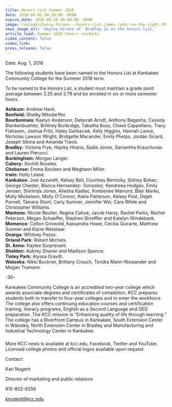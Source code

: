 ```yaml
---
title: Honors list Summer 2018
date: 2018-08-02 04:58:00 -0500
expire_date: 2018-08-18 00:00:00 -0500
image: /uploads/haley-hirano---honors-list-james-ryder-on-the-right.JPG
news_image_alt: 'Hayley Hirano of  Bradley is on the honors list,'
article_lead: Summer 2018 honors students
video_content: false
video_link:
press_release: false
---
```


Date: Aug. 1, 2018

The following students have been named to the Honors List at Kankakee Community College for the Summer 2018 term.

To be named to the Honors List, a student must maintain a grade point average between 3.25 and 3.79 and be enrolled in six or more semester hours.

**Ashkum:** Andrew Hack.<br>**Bonfield:** Shelby Mitsdarffer.<br>**Bourbonnais:** Kaelyn Anderson, Deborah Arndt, Anthony Begesha, Cassidy Blankenbuehler, Brittney Burbridge, Tabatha Buss, Chase Cappellano, Tracy Flahaven, Joshua Fritz, Haley Garbaciak, Kelly Higgins, Hannah Lance, Nicholas Lawson Wright, Bridgette Macander, Emily Phelps, Jordan Sicard, Joseph Sikma and Amanda Travis.<br>**Bradley:** Victoria Frye, Hayley Hirano, Sadie Jones, Samantha Krauchunas and Lauren Pierucci.<br>**Buckingham:** Morgan Langer.<br>**Cabery:** Xochitl Rosales.<br>**Chebanse:** Emma Boicken and Meghann Miller.<br>**Irwin:** Holly Lease.<br>**Kankakee:** Joel Azzarelli, Kelsey Bell, Courtney Bernicky, Sidney Bohac, George Chester, Blanca Hernandez- Gonzalez, Kendreea Hodges, Emily Jensen, Shirlinda Jones, Aliesha Kadlec, Kimberlee Mainord, Blair Marko, Molly Mickelson, Molly O'Connor, Kailie Patterson, Kelsey Post, Dejah Purnell, Tamara Short, Carly Sumner, Jennifer Wei, Cara White and Christopher Williams.<br>**Manteno:** Nicole Beutler, Regina Cahue, Jacob Harsy, Rachel Parks, Rachel Peterson, Megan Schaeffer, Stephen Shreffler and Katelyn Windebank.<br>**Momence:** Colton Griswold, Kassandra Howe, Cecilia Quirarte, Matthew Sumner and Kacie Weishaar.<br>**Onarga:** Whitney Pozos.<br>**Orland Park:** Robert Michels.<br>**St. Anne:** Kaylee Surprenant.<br>**Sheldon:** Aubrey Shaner and Madison Spence.<br>**Tinley Park:** Alyssa Gravitt.<br>**Watseka:** Nikki Buckner, Brittany Crouch, Tondra Mann-Niswander and Megan Trumann.

-30-

Kankakee Community College is an accredited two-year college which awards associate degrees and certificates of completion. KCC prepares students both to transfer to four-year colleges and to enter the workforce. The college also offers continuing education courses and certification training, literacy programs, English as a Second Language and GED preparation. The KCC mission is “Enhancing quality of life through learning.” The college has a Riverfront Campus in Kankakee, South Extension Center in Watseka, North Extension Center in Bradley and Manufacturing and Industrial Technology Center in Kankakee.

###

More KCC news is available at kcc.edu, Facebook, Twitter and YouTube. Licensed college photos and official logos available upon request.

Contact:

Kari Nugent

Director of marketing and public relations

815-802-8256

knugent@kcc.edu